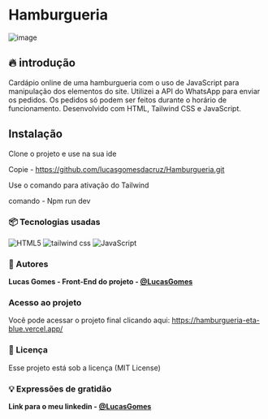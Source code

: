 # Hamburgueria
![image](https://github.com/lucasgomesdacruz/Hamburgueria/assets/112510742/0d7636ec-0b80-456f-ba06-2aeffe2b6285)

## 🔥 introdução
Cardápio online de uma hamburgueria com o uso de JavaScript para manipulação dos elementos do site. Utilizei a API do WhatsApp para enviar os pedidos. Os pedidos só podem ser feitos durante o horário de funcionamento. Desenvolvido com HTML, Tailwind CSS e JavaScript.

## Instalação
Clone o projeto e use na sua ide 

Copie - https://github.com/lucasgomesdacruz/Hamburgueria.git

Use o comando para ativação do Tailwind

comando - Npm run dev


### 📦 Tecnologias usadas
![HTML5](https://img.shields.io/badge/html5-%23E34F26.svg?style=for-the-badge&logo=html5&logoColor=white) ![tailwind css](https://img.shields.io/badge/Tailwind_CSS-38B2AC?style=for-the-badge&logo=tailwind-css&logoColor=white) ![JavaScript](https://img.shields.io/badge/javascript-%23323330.svg?style=for-the-badge&logo=javascript&logoColor=%23F7DF1E) 

### 👷 Autores

**Lucas Gomes - Front-End do projeto - [@LucasGomes](https://github.com/lucasgomesdacruz)**

### Acesso ao projeto
Você pode acessar o projeto final clicando aqui: <a>https://hamburgueria-eta-blue.vercel.app/</a>

### 📄 Licença
Esse projeto está sob a licença (MIT License)

### 💡 Expressões de gratidão
**Link para o meu linkedin - [@LucasGomes](https://www.linkedin.com/in/lucaass1997)**
